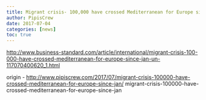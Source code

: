 ```yaml
---
title: Migrant crisis- 100,000 have crossed Mediterranean for Europe since Jan
author: PipisCrew
date: 2017-07-04
categories: [news]
toc: true
---
```


http://www.business-standard.com/article/international/migrant-crisis-100-000-have-crossed-mediterranean-for-europe-since-jan-un-117070400620_1.html

origin - http://www.pipiscrew.com/2017/07/migrant-crisis-100000-have-crossed-mediterranean-for-europe-since-jan/ migrant-crisis-100000-have-crossed-mediterranean-for-europe-since-jan